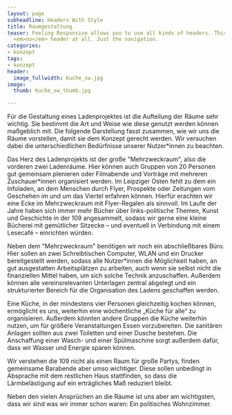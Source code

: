 ```yaml
---
layout: page
subheadline: Headers With Style
title: Raumgestaltung
teaser: Feeling Responsive allows you to use all kinds of headers. This example shows
  <em>no</em> header at all. Just the navigation.
categories:
- konzept
tags:
- konzept
header:
  image_fullwidth: Kuche_sw.jpg
image:
  thumb: Kuche_sw_thumb.jpg

---
```

Für die Gestaltung eines Ladenprojektes ist die Aufteilung der Räume sehr wichtig. Sie bestimmt die Art und Weise wie diese genutzt werden können maßgeblich mit. Die folgende Darstellung fasst zusammen, wie wir uns die Räume vorstellen, damit sie dem Konzept gerecht werden. Wir versuchen dabei die unterschiedlichen Bedürfnisse unserer Nutzer*innen zu beachten.

Das Herz des Ladenprojekts ist der große "Mehrzweckraum", also die vorderen zwei Ladenräume. Hier können auch Gruppen von 20 Personen gut gemeinsam plenieren oder Filmabende und Vorträge mit mehreren Zuschauer*innen organisiert werden. Im Leipziger Osten fehlt zu dem ein Infoladen, an dem Menschen durch Flyer, Prospekte oder Zeitungen vom Geschehen im und um das Viertel erfahren können. Hierfür erachten wir eine Ecke im Mehrzweckraum mit Flyer-Regalen als sinnvoll. Im Laufe der Jahre haben sich immer mehr Bücher über links-politische Themen, Kunst und Geschichte in der 109 angesammelt, sodass wir gerne eine kleine Bücherei mit gemütlicher Sitzecke – und eventuell in Verbindung mit einem Lesecafé – einrichten würden. 

Neben dem "Mehrzweckraum" benötigen wir noch ein abschließbares Büro. Hier sollen an zwei Schreibtischen Computer, WLAN und ein Drucker bereitgestellt werden, sodass alle Nutzer*innen die Möglichkeit haben, an gut ausgestatten Arbeitsplätzen zu arbeiten, auch wenn sie selbst nicht die finanziellen Mittel haben, um sich solche Technik anzuschaffen. Außerdem können alle vereinsrelevanten Unterlagen zentral abgelegt und ein strukturierter Bereich für die Organisation des Ladens geschaffen werden. 

Eine Küche, in der mindestens vier Personen gleichzeitig kochen können, ermöglicht es uns, weiterhin eine wöchentliche „Küche für alle“ zu organisieren. Außerdem könnten andere Gruppen die Küche weiterhin nutzen, um für größere Veranstaltungen Essen vorzubereiten. Die sanitären Anlagen sollten aus zwei Toiletten und einer Dusche bestehen. Die Anschaffung einer Wasch- und einer Spülmaschine sorgt außerdem dafür, dass wir Wasser und Energie sparen können.

Wir verstehen die 109 nicht als einen Raum für große Partys, finden gemeinsame Barabende aber umso wichtiger. Diese sollen unbedingt in Absprache mit dem restlichen Haus stattfinden, so dass die Lärmbelästigung auf ein erträgliches Maß reduziert bleibt. 

Neben den vielen Ansprüchen an die Räume ist uns aber am wichtigsten, dass wir sind was wir immer schon waren: Ein politisches Wohnzimmer. 